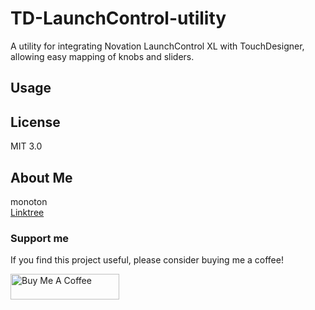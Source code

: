 # TD-LaunchControl-utility
A utility for integrating Novation LaunchControl XL with TouchDesigner, allowing easy mapping of knobs and sliders.

## Usage

## License
MIT 3.0

## About Me
monoton  
[Linktree](https://linktr.ee/monoton)

### Support me
If you find this project useful, please consider buying me a coffee!

<a href="https://www.buymeacoffee.com/monoton" target="_blank"><img src="https://cdn.buymeacoffee.com/buttons/default-orange.png" alt="Buy Me A Coffee" height="41" width="174"></a>

